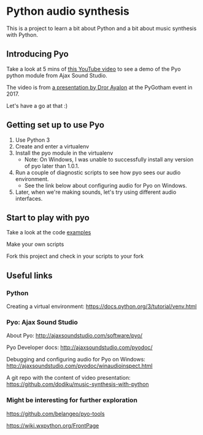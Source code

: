 # Python audio synthesis

This is a project to learn a bit about Python and a bit about music synthesis with Python.


## Introducing Pyo

Take a look at 5 mins of [this YouTube video](https://www.youtube.com/watch?v=ROlkhVs15AM&t=1m20s) to see a demo of the Pyo python module from Ajax Sound Studio.

The video is from [a presentation by Dror Ayalon](https://2017.pygotham.org/talks/music-synthesis-in-python/) at the PyGotham event in 2017.


Let's have a go at that :)


## Getting set up to use Pyo

1. Use Python 3
2. Create and enter a virtualenv
3. Install the pyo module in the virtualenv
    - Note: On Windows, I was unable to successfully install any version of pyo later than 1.0.1.
4. Run a couple of diagnostic scripts to see how pyo sees our audio environment.
    - See the link below about configuring audio for Pyo on Windows.
5. Later, when we're making sounds, let's try using different audio interfaces.

## Start to play with pyo

Take a look at the code [examples](./examples)

Make your own scripts

Fork this project and check in your scripts to your fork


## Useful links

### Python

Creating a virtual environment: https://docs.python.org/3/tutorial/venv.html


### Pyo: Ajax Sound Studio

About Pyo: http://ajaxsoundstudio.com/software/pyo/

Pyo Developer docs: http://ajaxsoundstudio.com/pyodoc/

Debugging and configuring audio for Pyo on Windows: http://ajaxsoundstudio.com/pyodoc/winaudioinspect.html

A git repo with the content of video presentation: https://github.com/dodiku/music-synthesis-with-python


### Might be interesting for further exploration

https://github.com/belangeo/pyo-tools

https://wiki.wxpython.org/FrontPage

